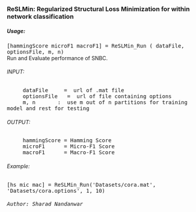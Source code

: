 <h3>ReSLMin: Regularized Structural Loss Minimization for within network classification</h3>

<h5>Usage:</h5>
<tt>[hammingScore microF1 macroF1] = ReSLMin_Run ( dataFile, optionsFile, m, n)</tt><br/>
Run and Evaluate performance of SNBC.

<h6>INPUT:</h6>
<tt> &nbsp; &nbsp; &nbsp;dataFile &nbsp; &nbsp; = &nbsp;url of .mat file</tt><br/>
<tt> &nbsp; &nbsp; &nbsp;optionsFile &nbsp; = &nbsp;url of file containing options</tt><br/>
<tt> &nbsp; &nbsp; &nbsp;m, n &nbsp; &nbsp; &nbsp; : &nbsp;use m out of n partitions for training model and rest for testing</tt><br/>

<h6>OUTPUT:</h6>
<tt> &nbsp; &nbsp; &nbsp;hammingScore = Hamming Score</tt><br/>
<tt> &nbsp; &nbsp; &nbsp;microF1 &nbsp; &nbsp; &nbsp;= Micro-F1 Score</tt><br/>
<tt> &nbsp; &nbsp; &nbsp;macroF1 &nbsp; &nbsp; &nbsp;= Macro-F1 Score</tt><br/>

<h6>Example:</h6>
<tt> [hs mic mac] = ReSLMin_Run('Datasets/cora.mat', 'Datasets/cora.options', 1, 10)</tt>

<h6><bold><tt>Author: Sharad Nandanwar</tt></bold></h6>
